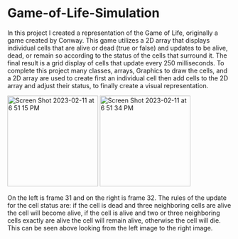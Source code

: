 # Game-of-Life-Simulation

In this project I created a representation of the Game of Life, originally a game created by Conway. This game utilizes a 2D array that displays individual cells that are alive or dead (true or false) and updates to be alive, dead, or remain so according to the status of the cells that surround it. The final result is a grid display of cells that update every 250 milliseconds. To complete this project many classes, arrays, Graphics to draw the cells, and a 2D array are used to create first an individual cell then add cells to the 2D array and adjust their status, to finally create a visual representation.

<img width="204" alt="Screen Shot 2023-02-11 at 6 51 15 PM" src="https://user-images.githubusercontent.com/113323340/218285901-36e7289d-5a27-4cf3-bcf1-56f115b5d598.png">

<img width="204" alt="Screen Shot 2023-02-11 at 6 51 34 PM" src="https://user-images.githubusercontent.com/113323340/218285905-422f5ea4-982c-4330-9012-83e44f18c831.png">

On the left is frame 31 and on the right is frame 32. The rules of the update for the cell status are: if the cell is dead and three neighboring cells are alive the cell will become alive, if the cell is alive and two or three neighboring cells exactly are alive the cell will remain alive, otherwise the cell will die. This can be seen above looking from the left image to the right image.
